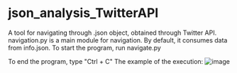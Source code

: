 # json_analysis_TwitterAPI
A tool for navigating through .json object, obtained through Twitter API.
navigation.py is a main module for navigation.
By default, it consumes data from info.json.
To start the program, run navigate.py

To end the program, type "Ctrl + C"
The example of the execution:
![image](https://user-images.githubusercontent.com/91615650/154477178-14378779-d4ba-4f37-9bb3-763fc95ab24b.png)
